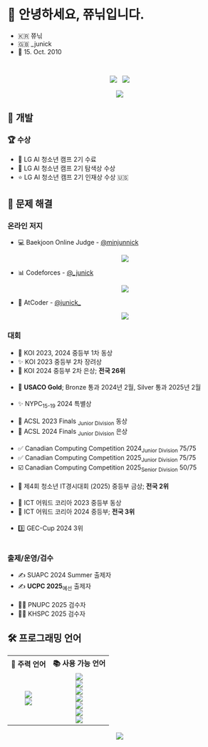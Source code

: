 <h1>👋 안녕하세요, 쮸닊입니다.</h1>

<ul>
	<li>🇰🇷 쮸닊</li>
	<li>🇬🇧 _junick</li>
	<li>🎂 15. Oct. 2010</li>
</ul>
<p>
</p><br>

<p align="center">
	<a href="mailto:minjunnicky@gmail.com"><img src="https://img.shields.io/badge/Gmail-d14836?style=flat-square&logo=Gmail&logoColor=white&link=minjunnicky@gmail.com"/></a> &nbsp
	<a href="https://solved.ac/minjunnick" target="_blank"><img src="http://mazassumnida.wtf/api/mini/generate_badge?boj=minjunnick"></a>
</p>

<p align="center">
	<img src="https://github-readme-stats.vercel.app/api?username=junick1&show_icons=true&theme=dracula">
</p>

<h2>🔧 개발</h2>
<h3>🏆 수상</h3>
<ul>
 <li>📝 LG AI 청소년 캠프 2기 수료</li>
 <li>🔎 LG AI 청소년 캠프 2기 탐색상 수상</li>
 <li>⭐️ LG AI 청소년 캠프 2기 인재상 수상 🇺🇸</li>
</ul>

<h2>🤔 문제 해결</h2>
<h3>온라인 저지</h3>
<ul>
	<li>
		💻 Baekjoon Online Judge - <a href="https://solved.ac/profile/minjunnick">@minjunnick</a>
  		<p align="center"><a href="https://solved.ac/profile/minjunnick" target="_blank"><img src="https://github-readme-solvedac-hyp3rflow.vercel.app/api/?handle=minjunnick"></a></p>
	</li>
	<li>
		📊 Codeforces - <a href="https://codeforces.com/profile/_junick">@_junick</a>
		<p align="center"><a href="https://codeforces.com/profile/_junick"><img src="https://codeforces-readme-stats.vercel.app/api/card?username=_junick"></a></p>
	</li>
	<li>
		📧 AtCoder - <a href="https://atcoder.jp/users/junick_">@junick_</a>
		<p align="center"><a href="https://atcoder.jp/users/junick_" target="_blank"><img src="https://atcoder.junah.dev/v2/generate_badge?name=junick_"></a></p>
	</li>
</ul>

<h3>대회</h3>
<ul>
	<!-- KOI -->
	<li>🥉 KOI 2023, 2024 중등부 1차 동상</li>
	<li>✨ KOI 2023 중등부 2차 장려상</li>
	<li>🥈 KOI 2024 중등부 2차 은상; <b>전국 26위</b></li>
	<br>
	<!-- USACO -->
	<li>🥇 <b>USACO Gold</b>; Bronze 통과 2024년 2월, Silver 통과 2025년 2월</li>
	<br>
	<!-- NYPC -->
	<li>✨ NYPC<sub>15-19</sub> 2024 특별상</li>
	<br>
	<!-- ACSL -->
	<li>🥉 ACSL 2023 Finals <sub>Junior Division</sub> 동상</li>
	<li>🥈 ACSL 2024 Finals <sub>Junior Division</sub> 은상</li>
	<br>
	<!-- CCC -->
	<li>✅ Canadian Computing Competition 2024<sub>Junior Division</sub> 75/75</li>
	<li>✅ Canadian Computing Competition 2025<sub>Junior Division</sub> 75/75</li>
	<li>☑️ Canadian Computing Competition 2025<sub>Senior Division</sub> 50/75</li>
	<br>
	<!-- Korea Information Technology Promotion Agency -->
 	<li>🥇 제4회 청소년 IT경시대회 (2025) 중등부 금상; <b>전국 2위</b></li>
	<br>
	<!-- ICT AWARD KOREA -->
	<li>🥉 ICT 어워드 코리아 2023 중등부 동상</li>
	<li>🥈 ICT 어워드 코리아 2024 중등부; <b>전국 3위</b></li>
	<br>
	<!-- GEC-Cup -->
	<li>3️⃣ GEC-Cup 2024 3위</li><br>
</ul>

<h3>출제/운영/검수</h3>
<ul>
	<li>✍️ SUAPC 2024 Summer 출제자</li>
	<li>✍️ <b>UCPC 2025</b><sub>예선</sub> 출제자</li>
	<br>
	<li>🧑‍💻 PNUPC 2025 검수자</li>
	<li>🧑‍💻 KHSPC 2025 검수자</li>
</ul>

<h2>🛠️ 프로그래밍 언어</h2>

<table align="center">
	<tr>
		<th>💪 주력 언어</th>
		<th>📚 사용 가능 언어 </th>
	</tr>
	<tr>
		<td align="center">
			<img src="https://img.shields.io/badge/C++-00599C?style=for-the-badge&logo=c%2b%2b&logoColor=white"/><br>
			<img src="https://img.shields.io/badge/Python-3776AB?style=for-the-badge&logo=python&logoColor=white"/>
		</td>
		<td align="center">
			<img src="https://img.shields.io/badge/C-00599C?style=for-the-badge&logo=c&logoColor=white"/><br>
			<img src="https://img.shields.io/badge/C%23-239120?style=for-the-badge&logo=unity&logoColor=white"/><br>
			<img src="https://img.shields.io/badge/Java-ED8B00?style=for-the-badge&logo=openjdk&logoColor=white"/><br>
			<img src="https://img.shields.io/badge/HTML5-E34F26?style=for-the-badge&logo=html5&logoColor=white"/><br>
			<img src="https://img.shields.io/badge/CSS3-1572B6?style=for-the-badge&logo=css3&logoColor=white"/><br>
			<img src="https://img.shields.io/badge/JavaScript-F7DF1E?style=for-the-badge&logo=javascript&logoColor=black"/><br>
			<img src="https://img.shields.io/badge/Node.js-339933?style=for-the-badge&logo=nodedotjs&logoColor=white"/>
		</td>
	</tr>
</table>

<p align="center"><img src="https://github-readme-stats.vercel.app/api/top-langs/?username=junick1&layout=compact&theme=dracula"/></p>
